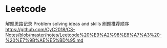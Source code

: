 # Leetcode
解题思路记录
Problem solving ideas and skills 刷题推荐顺序 https://github.com/CyC2018/CS-Notes/blob/master/notes/Leetcode%20%E9%A2%98%E8%A7%A3%20-%20%E7%9B%AE%E5%BD%95.md
